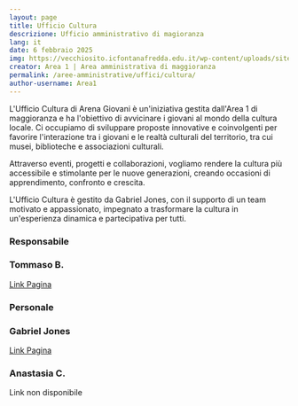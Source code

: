 ```yaml
---
layout: page
title: Ufficio Cultura
descrizione: Ufficio amministrativo di magioranza
lang: it
date: 6 febbraio 2025
img: https://vecchiosito.icfontanafredda.edu.it/wp-content/uploads/sites/272/marconi-5slider.jpg
creator: Area 1 | Area amministrativa di maggioranza
permalink: /aree-amministrative/uffici/cultura/
author-username: Area1 
---
```


L'Ufficio Cultura di Arena Giovani è un'iniziativa gestita dall'Area 1 di maggioranza e ha l'obiettivo di avvicinare i giovani al mondo della cultura locale. Ci occupiamo di sviluppare proposte innovative e coinvolgenti per favorire l'interazione tra i giovani e le realtà culturali del territorio, tra cui musei, biblioteche e associazioni culturali.

Attraverso eventi, progetti e collaborazioni, vogliamo rendere la cultura più accessibile e stimolante per le nuove generazioni, creando occasioni di apprendimento, confronto e crescita.

L'Ufficio Cultura è gestito da Gabriel Jones, con il supporto di un team motivato e appassionato, impegnato a trasformare la cultura in un'esperienza dinamica e partecipativa per tutti.


<h3>Responsabile</h3>
<div class="col-12 col-lg-6">
        <!--start card-->
        <div class="card-wrapper card-space">
          <div class="card card-bg">
            <div class="card-body">
              <h3>Tommaso B.</h3>
              <a href="https://comune.arenagiovani.it/persone/tb/">Link Pagina</a>
            </div>
          </div>
        </div>
        <!--end card-->
      </div>

<h3>Personale</h3>
<div class="col-12 col-lg-6">
        <!--start card-->
        <div class="card-wrapper card-space">
          <div class="card card-bg">
            <div class="card-body">
              <h3>Gabriel Jones</h3>
              <a href="https://comune.arenagiovani.it/persone/presidentoffice/">Link Pagina</a>
            </div>
          </div>
        </div>
        <!--end card-->
      </div>

<div class="col-12 col-lg-6">
        <!--start card-->
        <div class="card-wrapper card-space">
          <div class="card card-bg">
            <div class="card-body">
              <h3>Anastasia C.</h3>
                <p>Link non disponibile</p>            </div>
          </div>
        </div>
        <!--end card-->
      </div>
